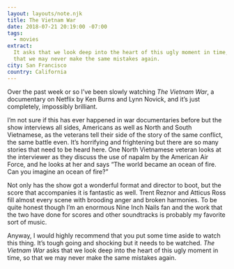 ```yaml
---
layout: layouts/note.njk
title: The Vietnam War
date: 2018-07-21 20:19:00 -07:00
tags:
  - movies
extract:
  It asks that we look deep into the heart of this ugly moment in time, so
  that we may never make the same mistakes again.
city: San Francisco
country: California
---
```


Over the past week or so I’ve been slowly watching _The Vietnam War_, a documentary on Netflix by Ken Burns and Lynn Novick, and it’s just completely, impossibly brilliant.

I’m not sure if this has ever happened in war documentaries before but the show interviews all sides, Americans as well as North and South Vietnamese, as the veterans tell their side of the story of the same conflict, the same battle even. It’s horrifying and frightening but there are so many stories that need to be heard here. One North Vietnamese veteran looks at the interviewer as they discuss the use of napalm by the American Air Force, and he looks at her and says “The world became an ocean of fire. Can you imagine an ocean of fire?”

Not only has the show got a wonderful format and director to boot, but the score that accompanies it is fantastic as well. Trent Reznor and Atticus Ross fill almost every scene with brooding anger and broken harmonies. To be quite honest though I’m an enormous Nine Inch Nails fan and the work that the two have done for scores and other soundtracks is probably my favorite sort of music.

Anyway, I would highly recommend that you put some time aside to watch this thing. It’s tough going and shocking but it needs to be watched. _The Vietnam War_ asks that we look deep into the heart of this ugly moment in time, so that we may never make the same mistakes again.
